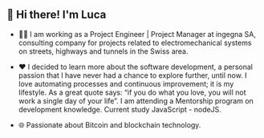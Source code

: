 ## 👋 Hi there! I'm Luca

- 👨‍💻 I am working as a Project Engineer | Project Manager at ingegna SA, consulting company for projects related to electromechanical systems  on streets, highways and tunnels in the Swiss area.

- :heart: I decided to learn more about the software development, a personal passion that I have never had a chance to explore further, until now. I love automating processes and continuous improvement; it is my lifestyle. As a great quote says: “if you do what you love, you will not work a single day of your life”. I am attending a Mentorship program on development knowledge.
Current study JavaScript - nodeJS.

- :globe_with_meridians: Passionate about Bitcoin and blockchain technology.
